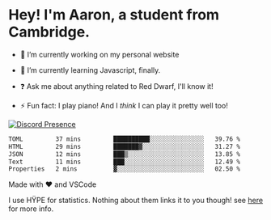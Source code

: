 # Hey! I'm Aaron, a student from Cambridge.

- 🔭 I’m currently working on my personal website

- 🌱 I’m currently learning Javascript, finally.

- ❓ Ask me about anything related to Red Dwarf, I'll know it!

- ⚡ Fun fact: I play piano! And I *think* I can play it pretty well too!

[![Discord Presence](https://lanyard.cnrad.dev/api/689805100331696149)](https://discord.com/users/689805100331696149)

<!--START_SECTION:waka-->

```txt
TOML         37 mins         ██████████░░░░░░░░░░░░░░░   39.76 %
HTML         29 mins         ███████▓░░░░░░░░░░░░░░░░░   31.27 %
JSON         12 mins         ███▒░░░░░░░░░░░░░░░░░░░░░   13.85 %
Text         11 mins         ███░░░░░░░░░░░░░░░░░░░░░░   12.49 %
Properties   2 mins          ▓░░░░░░░░░░░░░░░░░░░░░░░░   02.50 %
```

<!--END_SECTION:waka-->
Made with ❤ and VSCode <img src="https://hit.yhype.me/github/profile?user_id=53441990" alt="">

I use HŸPE for statistics. Nothing about them links it to you though! see [here](https://yhype.me/) for more info.
